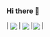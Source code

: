 ### Hi there 👋

<!--
**96068chandra/96068chandra** is a ✨ _special_ ✨ repository because its `README.md` (this file) appears on your GitHub profile.

Here are some ideas to get you started:

- 🔭 I’m currently working on ...
- 🌱 I’m currently learning ...
- 👯 I’m looking to collaborate on ...
- 🤔 I’m looking for help with ...
- 💬 Ask me about ...
- 📫 How to reach me: ...
- 😄 Pronouns: ...
- ⚡ Fun fact: ...
-->


| <a href="https://github.com/96068chandra"><img align="center" src="https://github-readme-stats.vercel.app/api?username=96068chandra&theme=merko&show_icons=true&hide_border=false&count_private=false" /></a> | <a href="https://github.com/96068chandra/Online_Shopping_Cart"><img align="center" src="https://github-readme-streak-stats.herokuapp.com/?user=96068chandra&theme=merko&hide_border=false" /></a> |<a href="https://github.com/96068chandra"><img align="center" src="[https://github-readme-stats.vercel.app/api?username=96068chandra&theme=merko&show_icons=true&hide_border=false&count_private=false](https://github-readme-stats.vercel.app/api/top-langs/?username=96068chandra&theme=merko&show_icons=true&hide_border=false&layout=compact)https://github-readme-stats.vercel.app/api/top-langs/?username=96068chandra&theme=merko&show_icons=true&hide_border=false&layout=compact" /></a> |

